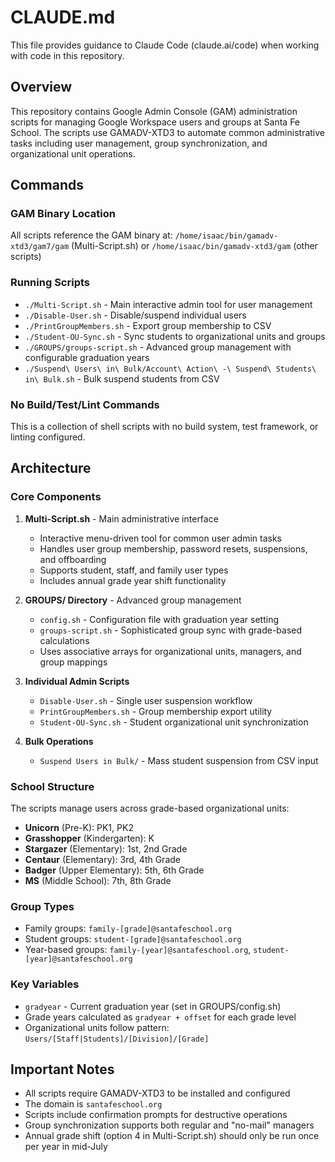 # CLAUDE.md

This file provides guidance to Claude Code (claude.ai/code) when working with code in this repository.

## Overview

This repository contains Google Admin Console (GAM) administration scripts for managing Google Workspace users and groups at Santa Fe School. The scripts use GAMADV-XTD3 to automate common administrative tasks including user management, group synchronization, and organizational unit operations.

## Commands

### GAM Binary Location
All scripts reference the GAM binary at: `/home/isaac/bin/gamadv-xtd3/gam7/gam` (Multi-Script.sh) or `/home/isaac/bin/gamadv-xtd3/gam` (other scripts)

### Running Scripts
- `./Multi-Script.sh` - Main interactive admin tool for user management
- `./Disable-User.sh` - Disable/suspend individual users
- `./PrintGroupMembers.sh` - Export group membership to CSV
- `./Student-OU-Sync.sh` - Sync students to organizational units and groups
- `./GROUPS/groups-script.sh` - Advanced group management with configurable graduation years
- `./Suspend\ Users\ in\ Bulk/Account\ Action\ -\ Suspend\ Students\ in\ Bulk.sh` - Bulk suspend students from CSV

### No Build/Test/Lint Commands
This is a collection of shell scripts with no build system, test framework, or linting configured.

## Architecture

### Core Components

1. **Multi-Script.sh** - Main administrative interface
   - Interactive menu-driven tool for common user admin tasks
   - Handles user group membership, password resets, suspensions, and offboarding
   - Supports student, staff, and family user types
   - Includes annual grade year shift functionality

2. **GROUPS/ Directory** - Advanced group management
   - `config.sh` - Configuration file with graduation year setting
   - `groups-script.sh` - Sophisticated group sync with grade-based calculations
   - Uses associative arrays for organizational units, managers, and group mappings

3. **Individual Admin Scripts**
   - `Disable-User.sh` - Single user suspension workflow
   - `PrintGroupMembers.sh` - Group membership export utility
   - `Student-OU-Sync.sh` - Student organizational unit synchronization

4. **Bulk Operations**
   - `Suspend Users in Bulk/` - Mass student suspension from CSV input

### School Structure

The scripts manage users across grade-based organizational units:
- **Unicorn** (Pre-K): PK1, PK2
- **Grasshopper** (Kindergarten): K
- **Stargazer** (Elementary): 1st, 2nd Grade
- **Centaur** (Elementary): 3rd, 4th Grade  
- **Badger** (Upper Elementary): 5th, 6th Grade
- **MS** (Middle School): 7th, 8th Grade

### Group Types
- Family groups: `family-[grade]@santafeschool.org`
- Student groups: `student-[grade]@santafeschool.org`
- Year-based groups: `family-[year]@santafeschool.org`, `student-[year]@santafeschool.org`

### Key Variables
- `gradyear` - Current graduation year (set in GROUPS/config.sh)
- Grade years calculated as `gradyear + offset` for each grade level
- Organizational units follow pattern: `Users/[Staff|Students]/[Division]/[Grade]`

## Important Notes

- All scripts require GAMADV-XTD3 to be installed and configured
- The domain is `santafeschool.org`
- Scripts include confirmation prompts for destructive operations
- Group synchronization supports both regular and "no-mail" managers
- Annual grade shift (option 4 in Multi-Script.sh) should only be run once per year in mid-July